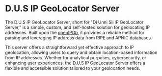 # D.U.S IP GeoLocator Server

The D.U.S IP GeoLocator Server, short for "Di Unni Sii IP GeoLocator Server," is a simple, custom, and self-hosted solution for geolocating IP addresses. Built upon the [openIPDb](https://github.com/midoelhawy/ripe-and-apnic-db-ip-parser), it provides a reliable method for parsing and leveraging IP address data from RIPE and APNIC databases.

This server offers a straightforward yet effective approach to IP geolocation, allowing users to query and obtain location-based information from IP addresses. Whether for analytical purposes, cybersecurity, or enhancing user experiences, the D.U.S IP GeoLocator Server offers a flexible and accessible solution tailored to your geolocation needs.

